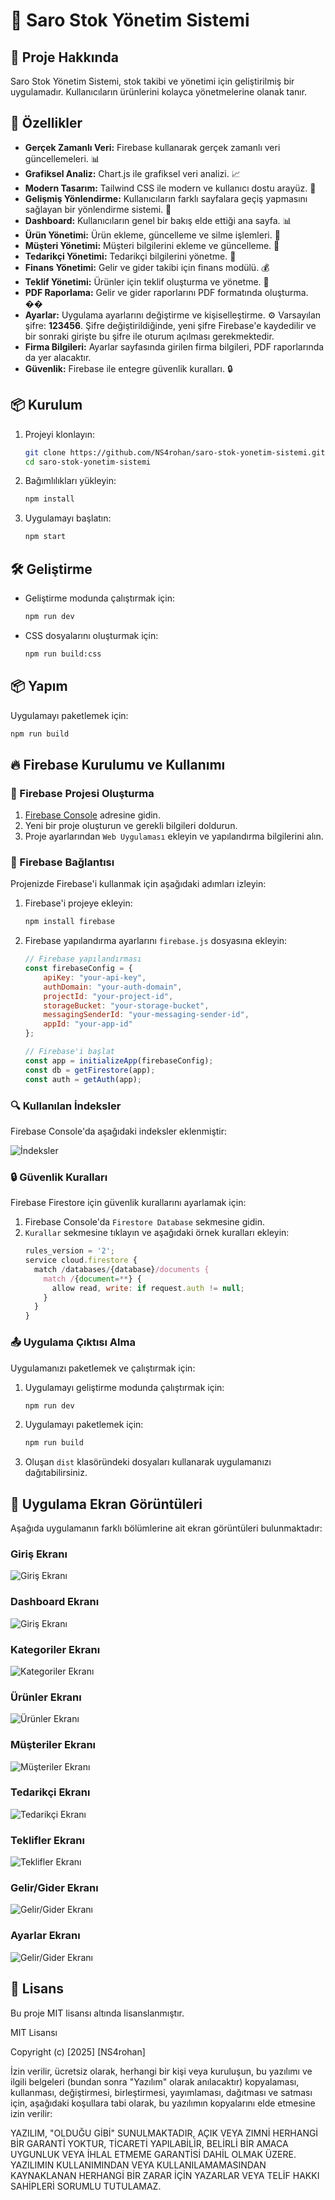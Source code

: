 # 🌟 Saro Stok Yönetim Sistemi

## 📖 Proje Hakkında
Saro Stok Yönetim Sistemi, stok takibi ve yönetimi için geliştirilmiş bir uygulamadır. Kullanıcıların ürünlerini kolayca yönetmelerine olanak tanır.

## 🚀 Özellikler
- **Gerçek Zamanlı Veri:** Firebase kullanarak gerçek zamanlı veri güncellemeleri. 📊
- **Grafiksel Analiz:** Chart.js ile grafiksel veri analizi. 📈
- **Modern Tasarım:** Tailwind CSS ile modern ve kullanıcı dostu arayüz. 🎨
- **Gelişmiş Yönlendirme:** Kullanıcıların farklı sayfalara geçiş yapmasını sağlayan bir yönlendirme sistemi. 🚦
- **Dashboard:** Kullanıcıların genel bir bakış elde ettiği ana sayfa. 📊
- **Ürün Yönetimi:** Ürün ekleme, güncelleme ve silme işlemleri. 🛒
- **Müşteri Yönetimi:** Müşteri bilgilerini ekleme ve güncelleme. 👥
- **Tedarikçi Yönetimi:** Tedarikçi bilgilerini yönetme. 🏢
- **Finans Yönetimi:** Gelir ve gider takibi için finans modülü. 💰
- **Teklif Yönetimi:** Ürünler için teklif oluşturma ve yönetme. 📝
- **PDF Raporlama:** Gelir ve gider raporlarını PDF formatında oluşturma. ��
- **Ayarlar:** Uygulama ayarlarını değiştirme ve kişiselleştirme. ⚙️  Varsayılan şifre: **123456**. Şifre değiştirildiğinde, yeni şifre Firebase'e kaydedilir ve bir sonraki girişte bu şifre ile oturum açılması gerekmektedir.
- **Firma Bilgileri:** Ayarlar sayfasında girilen firma bilgileri, PDF raporlarında da yer alacaktır.
- **Güvenlik:** Firebase ile entegre güvenlik kuralları. 🔒

## 📦 Kurulum
1. Projeyi klonlayın:
   ```bash
   git clone https://github.com/NS4rohan/saro-stok-yonetim-sistemi.git
   cd saro-stok-yonetim-sistemi
   ```
2. Bağımlılıkları yükleyin:
   ```bash
   npm install
   ```
3. Uygulamayı başlatın:
   ```bash
   npm start
   ```

## 🛠️ Geliştirme
- Geliştirme modunda çalıştırmak için:
   ```bash
   npm run dev
   ```
- CSS dosyalarını oluşturmak için:
   ```bash
   npm run build:css
   ```

## 📦 Yapım
Uygulamayı paketlemek için:
```bash
npm run build
```



## 🔥 Firebase Kurulumu ve Kullanımı

### 🔧 Firebase Projesi Oluşturma
1. [Firebase Console](https://console.firebase.google.com/) adresine gidin.
2. Yeni bir proje oluşturun ve gerekli bilgileri doldurun.
3. Proje ayarlarından `Web Uygulaması` ekleyin ve yapılandırma bilgilerini alın.

### 🔗 Firebase Bağlantısı
Projenizde Firebase'i kullanmak için aşağıdaki adımları izleyin:

1. Firebase'i projeye ekleyin:
   ```bash
   npm install firebase
   ```

2. Firebase yapılandırma ayarlarını `firebase.js` dosyasına ekleyin:
   ```javascript
   // Firebase yapılandırması
   const firebaseConfig = {
       apiKey: "your-api-key",
       authDomain: "your-auth-domain",
       projectId: "your-project-id",
       storageBucket: "your-storage-bucket",
       messagingSenderId: "your-messaging-sender-id",
       appId: "your-app-id"
   };
   
   // Firebase'i başlat
   const app = initializeApp(firebaseConfig);
   const db = getFirestore(app);
   const auth = getAuth(app);
   ```

### 🔍 Kullanılan İndeksler
Firebase Console'da aşağıdaki indeksler eklenmiştir:

![İndeksler](https://github.com/NS4rohan/saro-stok-yonetim-sistemi/blob/main/screenshot/10.png)

### 🔒 Güvenlik Kuralları
Firebase Firestore için güvenlik kurallarını ayarlamak için:
1. Firebase Console'da `Firestore Database` sekmesine gidin.
2. `Kurallar` sekmesine tıklayın ve aşağıdaki örnek kuralları ekleyin:
   ```javascript
   rules_version = '2';
   service cloud.firestore {
     match /databases/{database}/documents {
       match /{document=**} {
         allow read, write: if request.auth != null;
       }
     }
   }
   ```

### 📤 Uygulama Çıktısı Alma
Uygulamanızı paketlemek ve çalıştırmak için:
1. Uygulamayı geliştirme modunda çalıştırmak için:
   ```bash
   npm run dev
   ```
2. Uygulamayı paketlemek için:
   ```bash
   npm run build
   ```
3. Oluşan `dist` klasöründeki dosyaları kullanarak uygulamanızı dağıtabilirsiniz.

## 📸 Uygulama Ekran Görüntüleri

Aşağıda uygulamanın farklı bölümlerine ait ekran görüntüleri bulunmaktadır:

### Giriş Ekranı
![Giriş Ekranı](https://github.com/NS4rohan/saro-stok-yonetim-sistemi/blob/main/screenshot/1.png)

### Dashboard Ekranı
![Giriş Ekranı](https://github.com/NS4rohan/saro-stok-yonetim-sistemi/blob/main/screenshot/2.png)

### Kategoriler Ekranı
![Kategoriler Ekranı](https://github.com/NS4rohan/saro-stok-yonetim-sistemi/blob/main/screenshot/3.gif)

### Ürünler Ekranı
![Ürünler Ekranı](https://github.com/NS4rohan/saro-stok-yonetim-sistemi/blob/main/screenshot/4.gif)

### Müşteriler Ekranı
![Müşteriler Ekranı](https://github.com/NS4rohan/saro-stok-yonetim-sistemi/blob/main/screenshot/5.gif)

### Tedarikçi Ekranı
![Tedarikçi Ekranı](https://github.com/NS4rohan/saro-stok-yonetim-sistemi/blob/main/screenshot/6.gif)

### Teklifler Ekranı
![Teklifler Ekranı](https://github.com/NS4rohan/saro-stok-yonetim-sistemi/blob/main/screenshot/7.gif)

### Gelir/Gider Ekranı
![Gelir/Gider Ekranı](https://github.com/NS4rohan/saro-stok-yonetim-sistemi/blob/main/screenshot/8.gif)

### Ayarlar Ekranı
![Gelir/Gider Ekranı](https://github.com/NS4rohan/saro-stok-yonetim-sistemi/blob/main/screenshot/9.gif)



## 📜 Lisans
Bu proje MIT lisansı altında lisanslanmıştır.

MIT Lisansı

Copyright (c) [2025] [NS4rohan]

İzin verilir, ücretsiz olarak, herhangi bir kişi veya kuruluşun, bu yazılımı ve ilgili belgeleri (bundan sonra "Yazılım" olarak anılacaktır) kopyalaması, kullanması, değiştirmesi, birleştirmesi, yayımlaması, dağıtması ve satması için, aşağıdaki koşullara tabi olarak, bu yazılımın kopyalarını elde etmesine izin verilir:

YAZILIM, "OLDUĞU GİBİ" SUNULMAKTADIR, AÇIK VEYA ZIMNİ HERHANGİ BİR GARANTİ YOKTUR, TİCARETİ YAPILABİLİR, BELİRLİ BİR AMACA UYGUNLUK VEYA İHLAL ETMEME GARANTİSİ DAHİL OLMAK ÜZERE. YAZILIMIN KULLANIMINDAN VEYA KULLANILAMAMASINDAN KAYNAKLANAN HERHANGİ BİR ZARAR İÇİN YAZARLAR VEYA TELİF HAKKI SAHİPLERİ SORUMLU TUTULAMAZ.
